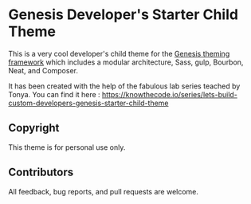 # Genesis Developer's Starter Child Theme

This is a very cool developer's child theme for the [Genesis theming framework](http://my.studiopress.com/themes/genesis/) which includes a modular architecture, Sass, gulp, Bourbon, Neat, and Composer.

It has been created with the help of the fabulous lab series teached by Tonya. You can find it here : https://knowthecode.io/series/lets-build-custom-developers-genesis-starter-child-theme


## Copyright

This theme is for personal use only.


## Contributors

All feedback, bug reports, and pull requests are welcome.
